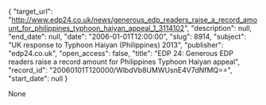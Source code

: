 {
  "target_url": "http://www.edp24.co.uk/news/generous_edp_readers_raise_a_record_amount_for_philippines_typhoon_haiyan_appeal_1_3114102", 
  "description": null, 
  "end_date": null, 
  "date": "2006-01-01T12:00:00", 
  "slug": 8914, 
  "subject": "UK response to Typhoon Haiyan (Philippines) 2013", 
  "publisher": "edp24.co.uk", 
  "open_access": false, 
  "title": "EDP 24: Generous EDP readers raise a record amount for Philippines Typhoon Haiyan appeal", 
  "record_id": "20060101T120000/WlbdVb8UMWUsnE4V7dNfMQ==", 
  "start_date": null
}

None